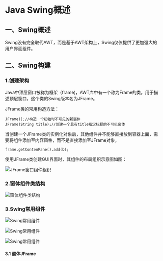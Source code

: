 # Java Swing概述

## 一、Swing概述

Swing没有完全取代AWT，而是基于AWT架构上，Swing仅仅提供了更加强大的用户界面组件。

## 二、Swing构建

### 1.创建架构

Java中顶层窗口被称为框架（frame)，AWT库中有一个称为Frame的类，用于描述顶层窗口，这个类的Swing版本名为JFrame。

JFrame类的常用构造方法：

```
JFrame();//构造一个初始时不可见的新窗体
JFrame(String title);//创建一个具有title指定标题的不可见窗体
```

当创建一个JFrame类的实例化对象后，其他组件并不能够直接放到容器上面，需要将组件添加至内容窗格，而不是直接添加至JFrame对象。

```
frame.getContenPane().add(b);
```

使用JFrame类创建GUI界面时，其组件的布局组织示意图如图：

![JFrame窗口组件组织](/home/xiao_qi/Documents/Java后端/Swing/img/深度截图_选择区域_20200212104253.png)

### 2.窗体组件类结构

![窗体组件类结构](/home/xiao_qi/Documents/Java后端/Swing/img/深度截图_选择区域_20200217113843.png)

### 3.Swing常用组件

![Swing常用组件](/home/xiao_qi/Documents/Java后端/Swing/img/深度截图_选择区域_20200217114043.png)

![Swing常用组件](/home/xiao_qi/Documents/Java后端/Swing/img/深度截图_选择区域_20200217114358.png)

![Swing常用组件](/home/xiao_qi/Documents/Java后端/Swing/img/深度截图_选择区域_20200217114646.png)

#### 3.1 窗体JFrame

